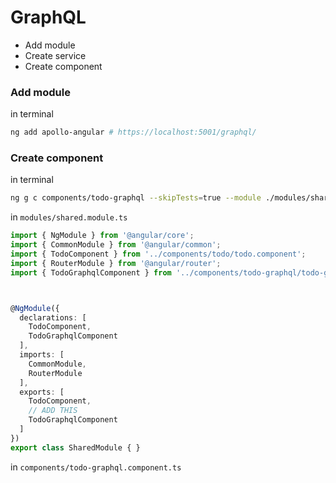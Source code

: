 # GraphQL
* Add module
* Create service
* Create component


### Add module
in terminal
```sh
ng add apollo-angular # https://localhost:5001/graphql/
```
### Create component
in terminal
```sh
ng g c components/todo-graphql --skipTests=true --module ./modules/shared
```
in `modules/shared.module.ts`
```ts
import { NgModule } from '@angular/core';
import { CommonModule } from '@angular/common';
import { TodoComponent } from '../components/todo/todo.component';
import { RouterModule } from '@angular/router';
import { TodoGraphqlComponent } from '../components/todo-graphql/todo-graphql.component';



@NgModule({
  declarations: [
    TodoComponent,
    TodoGraphqlComponent
  ],
  imports: [
    CommonModule,
    RouterModule
  ],
  exports: [
    TodoComponent,
    // ADD THIS
    TodoGraphqlComponent
  ]
})
export class SharedModule { }

```
in `components/todo-graphql.component.ts`
```ts

```
